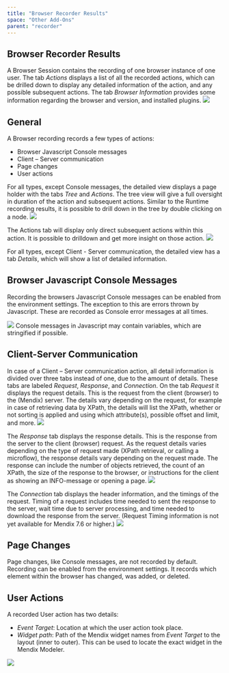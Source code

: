 ```yaml
---
title: "Browser Recorder Results"
space: "Other Add-Ons"
parent: "recorder"
---
```


## Browser Recorder Results

A Browser Session contains the recording of one browser instance of one user.
The tab *Actions* displays a list of all the recorded actions, which  can be drilled down to display any detailed information of the action, and any possible subsequent actions. The tab *Browser Information* provides some information regarding the browser and version, and installed plugins.
![](attachments/Performance_browser_recording.png)

## General

A Browser recording records a few types of actions:

- Browser Javascript Console messages
- Client – Server communication
- Page changes
- User actions

For all types, except Console messages, the detailed view displays a page holder with the tabs *Tree* and *Actions*.
The tree view will give a full oversight in duration of the action and subsequent actions. 
Similar to the Runtime recording results, it is possible to drill down in the tree by double clicking on a node.
![](attachments/Performance_browser_recording_ActionsTree.png)

The Actions tab will display only direct subsequent actions within this action. It is possible to drilldown and get more insight on those action.
![](attachments/Performance_browser_recording_ActionsActions.png)

For all types, except Client - Server communication, the detailed view has a tab *Details*, which will show a list of detailed information.

## Browser Javascript Console Messages

Recording the browsers Javascript Console messages can be enabled from the environment settings. The exception to this are errors thrown by Javascript. These are recorded as Console error messages at all times.

![](attachments/Performance_browser_recording_ConsoleMessage.png)
Console messages in Javascript may contain variables, which are stringified if possible. 

## Client-Server Communication

In case of a Client – Server communication action, all detail information is divided over three tabs instead of one, due to the amount of details. These tabs are labeled *Request*, *Response*, and *Connection*. 
On the tab *Request* it displays the request details. This is the request from the client (browser) to the (Mendix) server. The details vary depending on the request, for example  in case of retrieving data by XPath, the details will list the XPath, whether or not sorting is applied and using which attribute(s), possible offset and limit, and more.
![](attachments/Performance_browser_recording_ActionsRequest.png)

The *Response* tab displays the response details. This is the response from the server to the client (browser) request. As the request details varies depending on the type of request made (XPath retrieval, or calling a microflow), the response details vary depending on the request made.
The response can include the number of objects retrieved, the count of an XPath, the size of the response to the browser, or instructions for the client as showing an INFO-message or opening a page. 
![](attachments/Performance_browser_recording_ActionsResponse.png)

The *Connection* tab displays the header information, and the timings of the request. Timing of a request includes time needed to sent the response to the server, wait time due to server processing, and time needed to download the response from the server. 
(Request Timing information is not yet available for Mendix 7.6 or higher.)
![](attachments/Performance_browser_recording_ActionsConnection.png)

## Page Changes

Page changes, like Console messages, are not recorded by default. Recording can be enabled from the environment settings. It records which element within the browser has changed, was added, or deleted.

## User Actions

A recorded User action has two details:

- *Event Target*: Location at which the user action took place. 
- *Widget path*: Path of the Mendix widget names from *Event Target* to the layout (inner to outer). This can be used to locate the exact widget in the Mendix Modeler.

![](attachments/Performance_browser_recording_UserAction.png)
